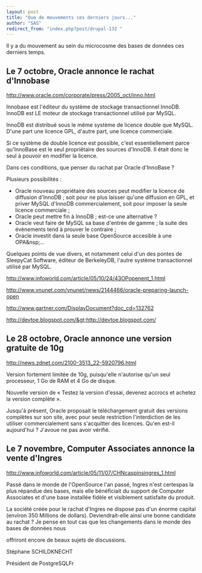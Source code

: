 ```yaml
---
layout: post
title: "Que de mouvements ces derniers jours..."
author: "SAS"
redirect_from: "index.php?post/drupal-132 "
---
```



<p></p>

<!--more-->


<p>

Il y a du mouvement au sein du microcosme des bases de données ces derniers temps.

</p>

<h2> Le 7 octobre, Oracle annonce le rachat d'Innobase </h2>

<a href="http://www.oracle.com/corporate/press/2005_oct/inno.html">http://www.oracle.com/corporate/press/2005_oct/inno.html</a>

<p>

Innobase est l'éditeur du système de stockage transactionnel InnoDB. InnoDB est LE moteur de stockage transactionnel utilisé par MySQL.

</p>

<p>

InnoDB est distribué sous le même système de licence double que MySQL. D'une part une licence GPL, d'autre part, une licence commerciale.

</p>

<p>

Si ce système de double licence est possible, c'est essentiellement parce qu'InnoBase est le seul propriétaire des sources d'InnoDB. Il était donc le seul à pouvoir en modifier la licence.

</p>

<p>

Dans ces conditions, que penser du rachat par Oracle d'InnoBase&nbsp;?

</p>

<p>

Plusieurs possibilités&nbsp;:

</p>

<ul>

<li> Oracle nouveau propriétaire des sources peut modifier la licence de diffusion d'InnoDB&nbsp;; soit pour ne plus laisser qu'une diffusion en GPL, et priver MySQL d'InnoDB commercialement, soit pour imposer la seule licence commerciale&nbsp;;

</li>

<li> Oracle peut mettre fin à InnoDB&nbsp;; est-ce une alternative&nbsp;?

</li>

<li> Oracle veut faire de MySQL sa base d'entrée de gamme&nbsp;; la suite des évènements tend à prouver le contraire&nbsp;;

</li>

<li> Oracle investit dans la seule base OpenSource accesible à une OPA&amp;nsp;...

</li>

</ul>

<p>

Quelques points de vue divers, et notamment celui d'un des pontes de SleepyCat Software, éditeur de BerkeleyDB, l'autre système transactionnel utilisé par MySQL.

<a href="http://www.infoworld.com/article/05/10/24/43OPopenent_1.html">http://www.infoworld.com/article/05/10/24/43OPopenent_1.html</a>

<a href="http://www.vnunet.com/vnunet/news/2144466/oracle-preparing-launch-open">http://www.vnunet.com/vnunet/news/2144466/oracle-preparing-launch-open</a>

<a href="http://www.gartner.com/DisplayDocument?doc_cd=132762">http://www.gartner.com/DisplayDocument?doc_cd=132762</a>

<a href="http://devtoe.blogspot.com/">http://devtoe.blogspot.com/&gt;http://devtoe.blogspot.com/</a>

</p>

<h2> Le 28 octobre, Oracle annonce une version gratuite de 10g </h2>

<a href="http://news.zdnet.com/2100-3513_22-5920796.html">http://news.zdnet.com/2100-3513_22-5920796.html</a>

<p>

Version fortement limitée de 10g, puisqu'elle n'autorise qu'un seul processeur, 1 Go de RAM et 4 Go de disque.

Nouvelle version de «&nbsp;Testez la version d'essai, devenez accrocs et achetez la version complète&nbsp;».

</p>

<p>

Jusqu'à présent, Oracle proposait le téléchargement gratuit des versions complètes sur son site, avec pour seule restriction l'interdiction de les utiliser commercialement sans s'acquitter des licences. Qu'en est-il aujourd'hui&nbsp;? J'avoue ne pas avoir vérifié.

</p>

<h2> Le 7 novembre, Computer Associates annonce la vente d'Ingres </h2>

<a href="http://www.infoworld.com/article/05/11/07/CHNcaspinsingres_1.html">http://www.infoworld.com/article/05/11/07/CHNcaspinsingres_1.html</a>

<p>

Passé dans le monde de l'OpenSource l'an passé, Ingres n'est certespas la plus répandue des bases, mais elle bénéficiait du support de Computer Associates et d'une base installée fidèle et visiblement satisfaite du produit.

</p>

<p>

La société créée pour le rachat d'Ingres ne dispose pas d'un énorme capital (environ 350 Millions de dollars). Deviendrait-elle ainsi une bonne candidate au rachat&nbsp;? Je pense en tout cas que les changements dans le monde des bases de données nous

offriront encore de beaux sujets de discussions.

</p>

Stéphane SCHILDKNECHT

Président de PostgreSQLFr